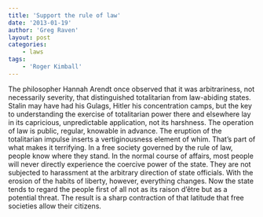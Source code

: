 ```yaml
---
title: 'Support the rule of law'
date: '2013-01-19'
author: 'Greg Raven'
layout: post
categories:
    - laws
tags:
    - 'Roger Kimball'
---
```


The philosopher Hannah Arendt once observed that it was arbitrariness, not necessarily severity, that distinguished totalitarian from law-abiding states. Stalin may have had his Gulags, Hitler his concentration camps, but the key to understanding the exercise of totalitarian power there and elsewhere lay in its capricious, unpredictable application, not its harshness. The operation of law is public, regular, knowable in advance. The eruption of the totalitarian impulse inserts a vertiginousness element of whim. That’s part of what makes it terrifying. In a free society governed by the rule of law, people know where they stand. In the normal course of affairs, most people will never directly experience the coercive power of the state. They are not subjected to harassment at the arbitrary direction of state officials. With the erosion of the habits of liberty, however, everything changes. Now the state tends to regard the people first of all not as its raison d’être but as a potential threat. The result is a sharp contraction of that latitude that free societies allow their citizens.